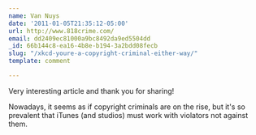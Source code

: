 ```yaml
---
name: Van Nuys
date: '2011-01-05T21:35:12-05:00'
url: http://www.818crime.com/
email: dd2409ec81000a9bc8492da9ed5504dd
_id: 66b144c8-ea16-4b8e-b194-3a2bdd08fecb
slug: "/xkcd-youre-a-copyright-criminal-either-way/"
template: comment

---
```


Very interesting article and thank you for sharing! 

Nowadays, it seems as if copyright criminals are on the rise, but it's so prevalent that iTunes (and studios) must work with violators not against them.
